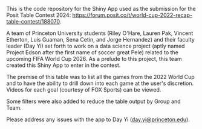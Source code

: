 This is the code repository for the Shiny App used as the submission for the Posit Table Contest 2024: https://forum.posit.co/t/world-cup-2022-recap-table-contest/188070.

A team of Princeton University students (Riley O'Hare, Lauren Pak, Vincent Etherton, Luis Guaman, Sena Cetin, and Jorge Hernandez) and their faculty leader (Day Yi) set forth to work on a data science project (aptly named Project Edson after the first name of soccer great Pele) related to the upcoming FIFA World Cup 2026. As a prelude to this project, this team created this Shiny App to enter in the contest.

The premise of this table was to list all the games from the 2022 World Cup and to have the ability to drill down into each game at the user's discretion. Videos for each goal (courtesy of FOX Sports) can be viewed.

Some filters were also added to reduce the table output by Group and Team.

Please address any issues with the app to Day Yi (day.yi@princeton.edu).
